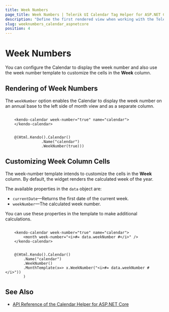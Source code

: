 ```yaml
---
title: Week Numbers
page_title: Week Numbers | Telerik UI Calendar Tag Helper for ASP.NET Core
description: "Define the first rendered view when working with the Telerik UI Calendar tag helper for ASP.NET Core (MVC 6 or ASP.NET Core MVC)."
slug: weeknumbers_calendar_aspnetcore
position: 4
---
```


# Week Numbers

You can configure the Calendar to display the week number and also use the week number template to customize the cells in the **Week** column.

## Rendering of Week Numbers

The `weekNumber` option enables the Calendar to display the week number on an annual base to the left side of month view and as a separate column.

```tagHelper

    <kendo-calendar week-number="true" name="calendar">
    </kendo-calendar>
```
```cshtml

    @(Html.Kendo().Calendar()
                .Name("calendar")
                .WeekNumber(true)))
```

## Customizing Week Column Cells

The week-number template intends to customize the cells in the **Week** column. By default, the widget renders the calculated week of the year.

 The available properties in the `data` object are:

* `currentDate`&mdash;Returns the first date of the current week.
* `weekNumber`&mdash;The calculated week number.

You can use these properties in the template to make additional calculations.

```tagHelper

    <kendo-calendar week-number="true" name="calendar">
        <month week-number="<i>#= data.weekNumber #</i>" />
    </kendo-calendar>
```
```cshtml

    @(Html.Kendo().Calendar()
        .Name("calendar")
        .WeekNumber()
        .MonthTemplate(x=> x.WeekNumber("<i>#= data.weekNumber #</i>"))
        )
```

## See Also

* [API Reference of the Calendar Helper for ASP.NET Core](/api/calendar)
